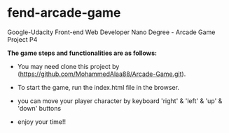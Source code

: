 # fend-arcade-game
Google-Udacity Front-end Web Developer Nano Degree - Arcade Game Project P4

**The game steps and functionalities are as follows:**
- You may need clone this project by  (https://github.com/MohammedAlaa88/Arcade-Game.git).

- To start the game, run the index.html file in the browser. 
- you can move your player character by keyboard 'right' & 'left' & 'up' & 'down' buttons
- enjoy your time!!
